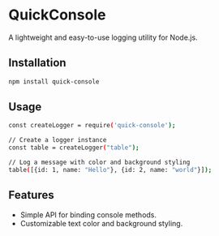 # QuickConsole

A lightweight and easy-to-use logging utility for Node.js.

## Installation

```bash
npm install quick-console
```

## Usage
```bash
const createLogger = require('quick-console');

// Create a logger instance
const table = createLogger("table");

// Log a message with color and background styling
table([{id: 1, name: "Hello"}, {id: 2, name: "world"}]);
```

## Features
- Simple API for binding console methods.
- Customizable text color and background styling.

